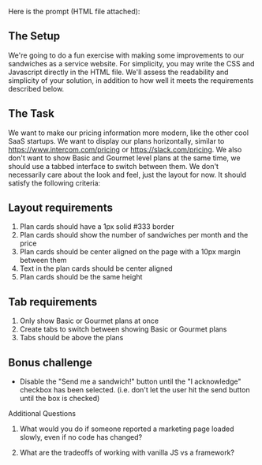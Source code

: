 Here is the prompt (HTML file attached):


## The Setup


We're going to do a fun exercise with making some improvements to our sandwiches as a service website. For simplicity, you may write the CSS and Javascript directly in the HTML file. We'll assess the readability and simplicity of your solution, in addition to how well it meets the requirements described below.


## The Task


We want to make our pricing information more modern, like the other cool SaaS startups. We want to display our plans horizontally, similar to https://www.intercom.com/pricing or https://slack.com/pricing. We also don't want to show Basic and Gourmet level plans at the same time, we should use a tabbed interface to switch between them. We don't necessarily care about the look and feel, just the layout for now. It should satisfy the following criteria:


## Layout requirements


1. Plan cards should have a 1px solid #333 border
2. Plan cards should show the number of sandwiches per month and the price
3. Plan cards should be center aligned on the page with a 10px margin between them
4. Text in the plan cards should be center aligned
5. Plan cards should be the same height


## Tab requirements


1. Only show Basic or Gourmet plans at once
2. Create tabs to switch between showing Basic or Gourmet plans
3. Tabs should be above the plans



## Bonus challenge

- Disable the "Send me a sandwich!" button until the "I acknowledge" checkbox has been selected. (i.e. don't let the user hit the send button until the box is checked)


Additional Questions

1) What would you do if someone reported a marketing page loaded slowly, even if no code has changed?

2) What are the tradeoffs of working with vanilla JS vs a framework?
